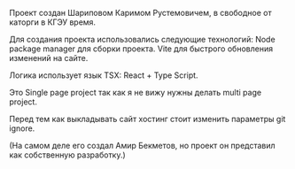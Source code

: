 Проект создан Шариповом Каримом Рустемовичем, в свободное от каторги в КГЭУ время.

Для создания проекта использовались следующие технологий:
Node package manager для сборки проекта.
Vite для быстрого обновления изменений на сайте.

Логика использует язык TSX:
React + Type Script.

Это Single page project так как я не вижу нужны делать multi page project.

Перед тем как выкладывать сайт хостинг стоит изменить параметры git ignore.

(На самом деле его создал Амир Бекметов, но проект он представил как собственную разработку.)
